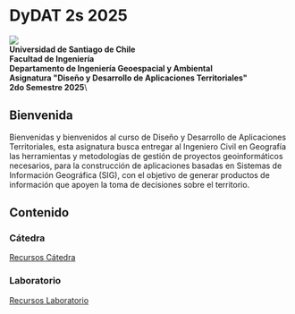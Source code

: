 # DyDAT 2s 2025
![](https://www.digea.usach.cl/digea/site/artic/20230110/imag/foto_0000000620230110165150/LOGO_DIGEA_MAIN_01.png)\
**Universidad de Santiago de Chile**\
**Facultad de Ingeniería**\
**Departamento de Ingeniería Geoespacial y Ambiental**\
**Asignatura "Diseño y Desarrollo de Aplicaciones Territoriales"**\
**2do Semestre 2025**\

## Bienvenida

Bienvenidas y bienvenidos al curso de Diseño y Desarrollo de Aplicaciones Territoriales, esta asignatura busca entregar al Ingeniero Civil en Geografía las herramientas y metodologías de gestión de proyectos geoinformáticos necesarios, para la construcción de aplicaciones basadas en Sistemas de Información Geográfica (SIG), con el objetivo de generar productos de información que apoyen la toma de decisiones sobre el territorio.

## Contenido

### Cátedra
[Recursos Cátedra](Cátedra)
### Laboratorio
[Recursos Laboratorio](Laboratorio)

